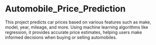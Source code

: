 # Automobile_Price_Prediction
This project predicts car prices based on various features such as make, model, year, mileage, and more. Using machine learning algorithms like regression, it provides accurate price estimates, helping users make informed decisions when buying or selling automobiles.
